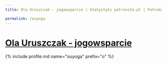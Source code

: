 ```yaml
---
title: Ola Uruszczak - jogowsparcie | Statystyki patronite.pl | Patromierz

permalink: /ouyoga
---
```


# [Ola Uruszczak - jogowsparcie](https://patronite.pl/ouyoga)

{% include profile.md name="ouyoga" prefix="o" %}

